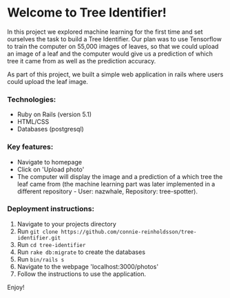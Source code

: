 # Welcome to Tree Identifier!

In this project we explored machine learning for the first time and set ourselves the task to build a Tree Identifier. Our plan was to use Tensorflow to train the computer on 55,000 images of leaves, so that we could upload an image of a leaf and the computer would give us a prediction of which tree it came from as well as the prediction accuracy.

As part of this project, we built a simple web application in rails where users could upload the leaf image.

### Technologies:
- Ruby on Rails (version 5.1)
- HTML/CSS
- Databases (postgresql)

### Key features:
- Navigate to homepage
- Click on 'Upload photo'
- The computer will display the image and a prediction of a which tree the leaf came from (the machine learning part was later implemented in a different repository - User: nazwhale, Repository: tree-spotter).

### Deployment instructions:
1. Navigate to your projects directory
2. Run ```git clone https://github.com/connie-reinholdsson/tree-identifier.git```
3. Run ```cd tree-identifier```
4. Run ```rake db:migrate``` to create the databases
5. Run `bin/rails s`
6. Navigate to the webpage 'localhost:3000/photos'
7. Follow the instructions to use the application.

Enjoy!
